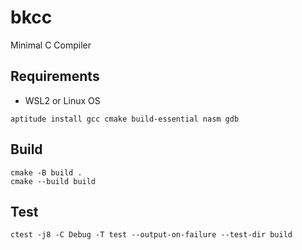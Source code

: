# bkcc
Minimal C Compiler



## Requirements
* WSL2 or Linux OS
```
aptitude install gcc cmake build-essential nasm gdb
```

## Build
```
cmake -B build .
cmake --build build
```

## Test
```
ctest -j8 -C Debug -T test --output-on-failure --test-dir build
```
